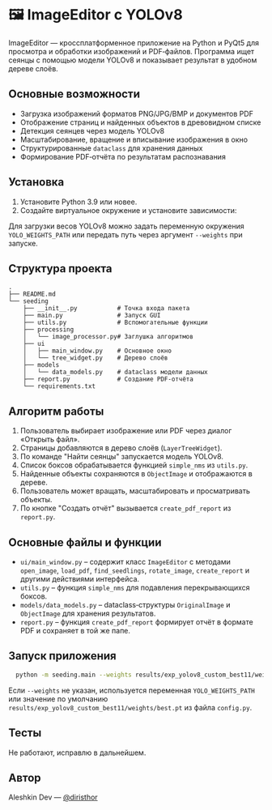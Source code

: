 # 🖼️ ImageEditor с YOLOv8

ImageEditor — кроссплатформенное приложение на Python и PyQt5 для просмотра и
обработки изображений и PDF‑файлов. Программа ищет сеянцы с помощью модели
YOLOv8 и показывает результат в удобном дереве слоёв.

## Основные возможности

- Загрузка изображений форматов PNG/JPG/BMP и документов PDF
- Отображение страниц и найденных объектов в древовидном списке
- Детекция сеянцев через модель YOLOv8
- Масштабирование, вращение и вписывание изображения в окно
- Структурированные `dataclass` для хранения данных
- Формирование PDF‑отчёта по результатам распознавания

## Установка

1. Установите Python 3.9 или новее.
2. Создайте виртуальное окружение и установите зависимости:



Для загрузки весов YOLOv8 можно задать переменную окружения
`YOLO_WEIGHTS_PATH` или передать путь через аргумент `--weights` при запуске.

## Структура проекта

```text
.
├── README.md
└── seeding
    ├── __init__.py           # Точка входа пакета
    ├── main.py               # Запуск GUI
    ├── utils.py              # Вспомогательные функции
    ├── processing
    │   └── image_processor.py# Заглушка алгоритмов
    ├── ui
    │   ├── main_window.py    # Основное окно
    │   └── tree_widget.py    # Дерево слоёв
    ├── models
    │   └── data_models.py    # dataclass модели данных
    ├── report.py             # Создание PDF‑отчёта
    └── requirements.txt
```

## Алгоритм работы

1. Пользователь выбирает изображение или PDF через диалог «Открыть файл».
2. Страницы добавляются в дерево слоёв (`LayerTreeWidget`).
3. По команде "Найти сеянцы" запускается модель YOLOv8.
4. Список боксов обрабатывается функцией `simple_nms` из `utils.py`.
5. Найденные объекты сохраняются в `ObjectImage` и отображаются в дереве.
6. Пользователь может вращать, масштабировать и просматривать объекты.
7. По кнопке "Создать отчёт" вызывается `create_pdf_report` из `report.py`.

## Основные файлы и функции

- `ui/main_window.py` – содержит класс `ImageEditor` с методами
  `open_image`, `load_pdf`, `find_seedlings`, `rotate_image`, `create_report` и
  другими действиями интерфейса.
- `utils.py` – функция `simple_nms` для подавления перекрывающихся боксов.
- `models/data_models.py` – dataclass‑структуры `OriginalImage` и
  `ObjectImage` для хранения результатов.
- `report.py` – функция `create_pdf_report` формирует отчёт в формате PDF и сохраняет в той же папе.

## Запуск приложения

```bash
  python -m seeding.main --weights results/exp_yolov8_custom_best11/weights/best.pt
```

Если `--weights` не указан, используется переменная `YOLO_WEIGHTS_PATH` или
значение по умолчанию `results/exp_yolov8_custom_best11/weights/best.pt` из файла `config.py`.

## Тесты


Не работают, исправлю в дальнейшем.



## Автор

Aleshkin Dev — [@diristhor](https://t.me/diristhor)

